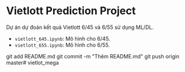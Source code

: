 # Vietlott Prediction Project
Dự án dự đoán kết quả Vietlott 6/45 và 6/55 sử dụng ML/DL.
- `vietlott_645.ipynb`: Mô hình cho 6/45.
- `vietlott_655.ipynb`: Mô hình cho 6/55.

git add README.md
git commit -m "Thêm README.md"
git push origin master#   v i e t l o t _ m e g a  
 